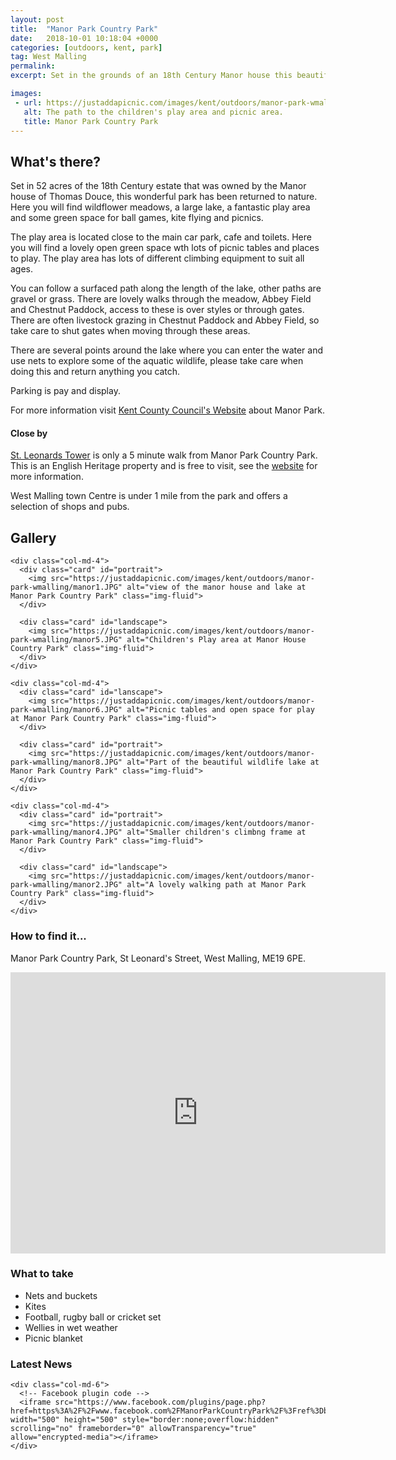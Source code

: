 ```yaml
---
layout: post
title:  "Manor Park Country Park"
date:   2018-10-01 10:18:04 +0000
categories: [outdoors, kent, park]
tag: West Malling
permalink: 
excerpt: Set in the grounds of an 18th Century Manor house this beautiful park has a lot to offer its visitors; wildflower meadows, a lake, play area and cafe with facilities.

images: 
 - url: https://justaddapicnic.com/images/kent/outdoors/manor-park-wmalling/manor6.JPG
   alt: The path to the children's play area and picnic area.
   title: Manor Park Country Park
---
```


## What's there?
Set in 52 acres of the 18th Century estate that was owned by the Manor house of Thomas Douce, this wonderful park has been returned to nature.  Here you will find wildflower meadows, a large lake, a fantastic play area and some green space for ball games, kite flying and picnics.

The play area is located close to the main car park, cafe and toilets.  Here you will find a lovely open green space wth lots of picnic tables and places to play.  The play area has lots of different climbing equipment to suit all ages.

You can follow a surfaced path along the length of the lake, other paths are gravel or grass.  There are lovely walks through the meadow, Abbey Field and Chestnut Paddock, access to these is over styles or through gates.  There are often livestock grazing in Chestnut Paddock and Abbey Field, so take care to shut gates when moving through these areas.

There are several points around the lake where you can enter the water and use nets to explore some of the aquatic wildlife, please take care when doing this and return anything you catch.

Parking is pay and display.

For more information visit [Kent County Council's Website](http://www.kent.gov.uk/leisure-and-community/kent-country-parks/manor-park-country-park) about Manor Park.

#### Close by

[St. Leonards Tower](https://www.english-heritage.org.uk/visit/places/st-leonards-tower/) is only a 5 minute walk from Manor Park Country Park.  This is an English Heritage property and is free to visit, see the [website](https://www.english-heritage.org.uk/visit/places/st-leonards-tower/) for more information.

West Malling town Centre is under 1 mile from the park and offers a selection of shops and pubs.

## Gallery

<div class="container">

  <div class="row">

    <div class="col-md-4">
      <div class="card" id="portrait">
        <img src="https://justaddapicnic.com/images/kent/outdoors/manor-park-wmalling/manor1.JPG" alt="view of the manor house and lake at Manor Park Country Park" class="img-fluid">
      </div>

      <div class="card" id="landscape">
        <img src="https://justaddapicnic.com/images/kent/outdoors/manor-park-wmalling/manor5.JPG" alt="Children's Play area at Manor House Country Park" class="img-fluid">
      </div>  
    </div>

    <div class="col-md-4">
      <div class="card" id="lanscape">
        <img src="https://justaddapicnic.com/images/kent/outdoors/manor-park-wmalling/manor6.JPG" alt="Picnic tables and open space for play at Manor Park Country Park" class="img-fluid">
      </div>

      <div class="card" id="portrait">
        <img src="https://justaddapicnic.com/images/kent/outdoors/manor-park-wmalling/manor8.JPG" alt="Part of the beautiful wildlife lake at Manor Park Country Park" class="img-fluid">
      </div>
    </div>

    <div class="col-md-4">
      <div class="card" id="portrait">
        <img src="https://justaddapicnic.com/images/kent/outdoors/manor-park-wmalling/manor4.JPG" alt="Smaller children's climbng frame at Manor Park Country Park" class="img-fluid">
      </div>

      <div class="card" id="landscape">
        <img src="https://justaddapicnic.com/images/kent/outdoors/manor-park-wmalling/manor2.JPG" alt="A lovely walking path at Manor Park Country Park" class="img-fluid">
      </div>
    </div>

  </div>      
</div>


### How to find it...
Manor Park Country Park, St Leonard's Street, West Malling, ME19 6PE.

<iframe src="https://www.google.com/maps/embed?pb=!1m18!1m12!1m3!1d2495.2611297994918!2d0.4047356518781374!3d51.28791843444692!2m3!1f0!2f0!3f0!3m2!1i1024!2i768!4f13.1!3m3!1m2!1s0x47df35b990497931%3A0xea7b95cb6031ed4e!2sManor+Park+Country+Park!5e0!3m2!1sen!2suk!4v1539077916985" width="600" height="450" frameborder="0" style="border:0" allowfullscreen></iframe>

### What to take
* Nets and buckets
* Kites
* Football, rugby ball or cricket set
* Wellies in wet weather
* Picnic blanket

### Latest News

<div class="container">
  <div class="row">

    <div class="col-md-6">
      <!-- Facebook plugin code -->
      <iframe src="https://www.facebook.com/plugins/page.php?href=https%3A%2F%2Fwww.facebook.com%2FManorParkCountryPark%2F%3Fref%3Dbr_rs&tabs=timeline&width=500&height=500&small_header=true&adapt_container_width=true&hide_cover=false&show_facepile=false&appId" width="500" height="500" style="border:none;overflow:hidden" scrolling="no" frameborder="0" allowTransparency="true" allow="encrypted-media"></iframe>
    </div>
  </div>
</div>
